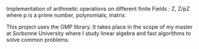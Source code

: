 Implementation of arithmetic operations on different finite Fields : Z, Z/pZ where p is a prime number, polynomials, matrix.

This project uses the GMP library. It takes place in the scope of my master at Sorbonne University where I study linear algebra and fast algorithms to solve common problems.
